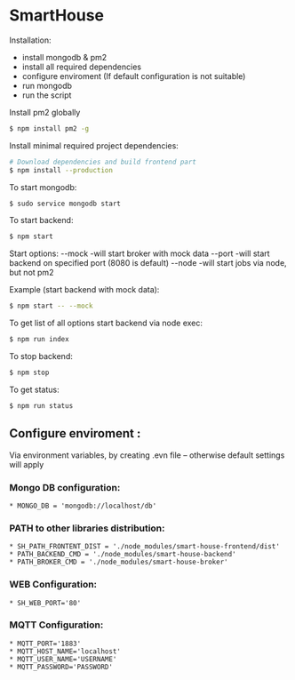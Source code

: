 # SmartHouse

Installation:
* install mongodb & pm2
* install all required dependencies
* configure enviroment (If default configuration is not suitable)
* run mongodb
* run the script

Install pm2 globally
```sh
$ npm install pm2 -g
```

Install minimal required project dependencies:
```sh
# Download dependencies and build frontend part
$ npm install --production
```

To start mongodb:
```sh
$ sudo service mongodb start
```

To start backend:
```sh
$ npm start
```

Start options:
    --mock -will start broker with mock data
    --port <n> -will start backend on specified port (8080 is default)
    --node -will start jobs via node, but not pm2

Example (start backend with mock data):
```sh
$ npm start -- --mock
```

To get list of all options start backend via node exec:
```sh
$ npm run index
```

To stop backend:
```sh
$ npm stop
```

To get status:
```sh
$ npm run status
```

## Configure enviroment :
Via environment variables, by creating
.evn file – otherwise default settings will apply

### Mongo DB configuration:
    * MONGO_DB = 'mongodb://localhost/db'    

### PATH to other libraries distribution:
    * SH_PATH_FRONTENT_DIST = './node_modules/smart-house-frontend/dist'
    * PATH_BACKEND_CMD = './node_modules/smart-house-backend'
    * PATH_BROKER_CMD = './node_modules/smart-house-broker'

### WEB Configuration:
    * SH_WEB_PORT='80'

### MQTT Configuration:
    * MQTT_PORT='1883'
    * MQTT_HOST_NAME='localhost'
    * MQTT_USER_NAME='USERNAME'
    * MQTT_PASSWORD='PASSWORD'
